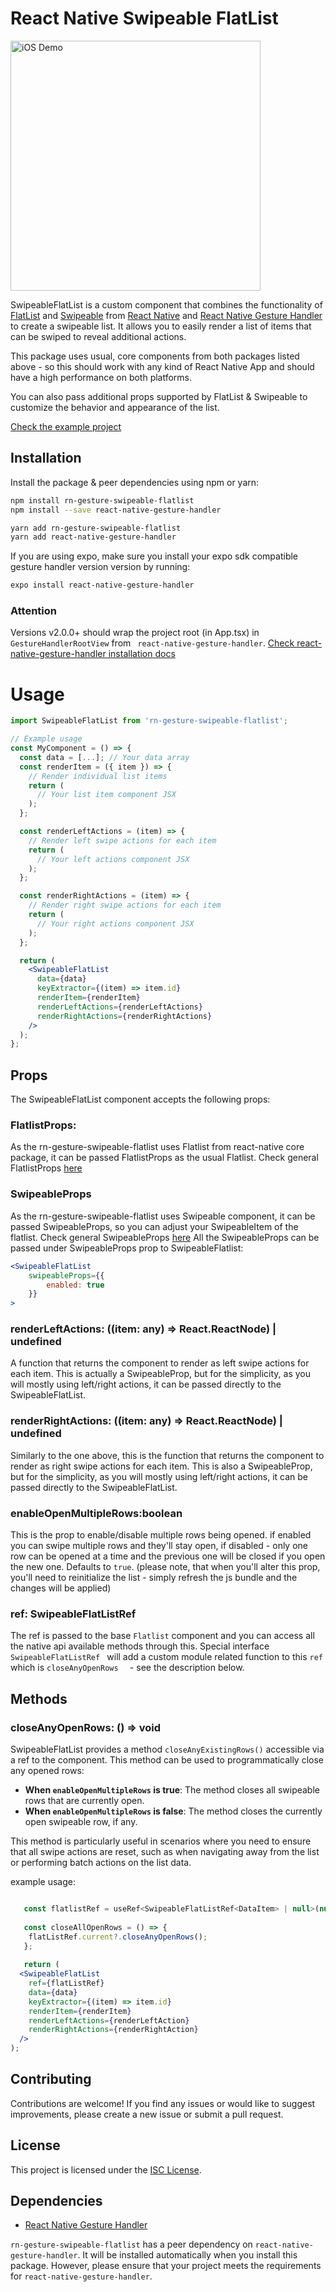 # React Native Swipeable FlatList

<div>
  <img src="gifs/demo_gif.gif" alt="iOS Demo" width="400" />
</div>

SwipeableFlatList is a custom component that combines the functionality of [FlatList](https://reactnative.dev/docs/flatlist) and [Swipeable](https://docs.swmansion.com/react-native-gesture-handler/docs/api/components/swipeable/) from [React Native]("https://reactnative.dev") and [React Native Gesture Handler](https://docs.swmansion.com/react-native-gesture-handler/docs/) to create a swipeable list. It allows you to easily render a list of items that can be swiped to reveal additional actions.

This package uses usual, core components from both packages listed above - so this should work with any kind of React Native App and should have a high performance on both platforms.

You can also pass additional props supported by FlatList & Swipeable to customize the behavior and appearance of the list.

[Check the example project](https://github.com/GFean/rn-gesture-swipeable-flatlist-example)

## Installation

Install the package & peer dependencies using npm or yarn:

```bash
npm install rn-gesture-swipeable-flatlist
npm install --save react-native-gesture-handler

yarn add rn-gesture-swipeable-flatlist
yarn add react-native-gesture-handler
```
If you are using expo, make sure you install your expo sdk compatible gesture handler version version by running:

```bash
expo install react-native-gesture-handler

```
### Attention
Versions v2.0.0+ should wrap the project root (in App.tsx) in ```GestureHandlerRootView``` from ``` react-native-gesture-handler```.
[Check react-native-gesture-handler installation docs](https://docs.swmansion.com/react-native-gesture-handler/docs/fundamentals/installation)
# Usage 

```jsx
import SwipeableFlatList from 'rn-gesture-swipeable-flatlist';

// Example usage
const MyComponent = () => {
  const data = [...]; // Your data array
  const renderItem = ({ item }) => {
    // Render individual list items
    return (
      // Your list item component JSX
    );
  };

  const renderLeftActions = (item) => {
    // Render left swipe actions for each item
    return (
      // Your left actions component JSX
    );
  };

  const renderRightActions = (item) => {
    // Render right swipe actions for each item
    return (
      // Your right actions component JSX
    );
  };

  return (
    <SwipeableFlatList
      data={data}
      keyExtractor={(item) => item.id}
      renderItem={renderItem}
      renderLeftActions={renderLeftActions}
      renderRightActions={renderRightActions}
    />
  );
};
```

## Props

The SwipeableFlatList component accepts the following props:

### FlatlistProps: 

As the rn-gesture-swipeable-flatlist uses Flatlist from react-native core package, it can be passed FlatlistProps as the usual Flatlist.
Check general FlatlistProps [here](https://github.com/facebook/react-native-website/blob/main/docs/flatlist.md)

### SwipeableProps

As the rn-gesture-swipeable-flatlist uses Swipeable component, it can be passed SwipeableProps, so you can adjust your SwipeableItem of the flatlist.
Check general SwipeableProps [here](https://docs.swmansion.com/react-native-gesture-handler/docs/api/components/swipeable/) 
All the SwipeableProps can be passed under SwipeableProps prop to SwipeableFlatlist:

```jsx
<SwipeableFlatList 
    swipeableProps={{
        enabled: true 
    }}
>
```
### renderLeftActions: ((item: any) => React.ReactNode) | undefined

A function that returns the component to render as left swipe actions for each item. This is actually a SwipeableProp, but for the simplicity, as you will mostly using left/right actions, it can be passed directly to the SwipeableFlatList.

### renderRightActions: ((item: any) => React.ReactNode) | undefined

Similarly to the one above, this is the function that returns the component to render as right swipe actions for each item.
This is also a SwipeableProp, but for the simplicity, as you will mostly using left/right actions, it can be passed directly to the SwipeableFlatList.

### enableOpenMultipleRows:boolean

This is the prop to enable/disable multiple rows being opened. if enabled you can swipe multiple rows and they'll stay open, if disabled - only one row can be opened at a time and the previous one will be closed if you open the new one. Defaults to ```true```. 
(please note, that when you'll alter this prop, you'll need to reinitialize the list - simply refresh the js bundle and the changes will be applied)

### ref: SwipeableFlatListRef
The ref is passed to the base ```Flatlist``` component and you can access all the native api available methods through this. Special interface  ```SwipeableFlatListRef ``` will add a custom module related function to this  ```ref ``` which is   ```closeAnyOpenRows  ``` - see the description below.

## Methods

### closeAnyOpenRows: () => void
SwipeableFlatList provides a method `closeAnyExistingRows()` accessible via a ref to the component. This method can be used to programmatically close any opened rows:

- **When `enableOpenMultipleRows` is true**: The method closes all swipeable rows that are currently open.
- **When `enableOpenMultipleRows` is false**: The method closes the currently open swipeable row, if any.

This method is particularly useful in scenarios where you need to ensure that all swipe actions are reset, such as when navigating away from the list or performing batch actions on the list data.

example usage:

```jsx

   const flatlistRef = useRef<SwipeableFlatListRef<DataItem> | null>(null);
   
   const closeAllOpenRows = () => {
    flatListRef.current?.closeAnyOpenRows();
   };
   
   return (
  <SwipeableFlatList
    ref={flatListRef}
    data={data}
    keyExtractor={(item) => item.id}
    renderItem={renderItem}
    renderLeftActions={renderLeftAction}
    renderRightActions={renderRightAction}
  />
);

```


## Contributing
Contributions are welcome! If you find any issues or would like to suggest improvements, please create a new issue or submit a pull request.

## License
This project is licensed under the [ISC License](https://opensource.org/licenses/ISC).

## Dependencies

- [React Native Gesture Handler](https://github.com/software-mansion/react-native-gesture-handler)

`rn-gesture-swipeable-flatlist` has a peer dependency on `react-native-gesture-handler`. It will be installed automatically when you install this package. However, please ensure that your project meets the requirements for `react-native-gesture-handler`.

